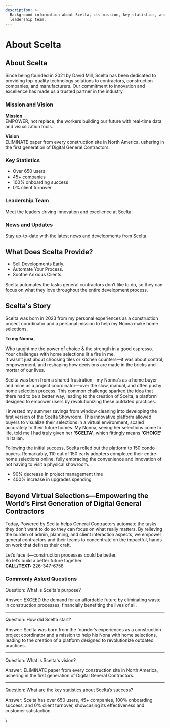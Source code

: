 ```yaml
---
description: >-
  Background information about Scelta, its mission, key statistics, and the
  leadership team.
---
```


# About Scelta

## About Scelta

Since being founded in 2021 by David Mill, Scelta has been dedicated to providing top-quality technology solutions to contractors, construction companies, and manufacturers. Our commitment to innovation and excellence has made us a trusted partner in the industry.

### Mission and Vision

**Mission**\
EMPOWER, not replace, the workers building our future with real-time data and visualization tools.

**Vision**\
ELIMINATE paper from every construction site in North America, ushering in the first generation of Digital General Contractors.

### Key Statistics

* Over 650 users
* 45+ companies
* 100% onboarding success
* 0% client turnover

### Leadership Team

Meet the leaders driving innovation and excellence at Scelta.

### News and Updates

Stay up-to-date with the latest news and developments from Scelta.

## What Does Scelta Provide?

* Sell Developments Early.
* Automate Your Process.
* Soothe Anxious Clients.

Scelta automates the tasks general contractors don’t like to do, so they can focus on what they love throughout the entire development process.

## Scelta's Story

Scelta was born in 2023 from my personal experiences as a construction project coordinator and a personal mission to help my Nonna make home selections.

**To my Nonna,**

Who taught me the power of choice & the strength in a good espresso.\
Your challenges with home selections lit a fire in me.\
It wasn’t just about choosing tiles or kitchen counters—it was about control, empowerment, and reshaping how decisions are made in the bricks and mortar of our lives.

Scelta was born from a shared frustration—my Nonna’s as a home buyer and mine as a project coordinator—over the slow, manual, and often pushy home selection process. This common challenge sparked the idea that there had to be a better way, leading to the creation of Scelta, a platform designed to empower users by revolutionizing these outdated practices.

I invested my summer savings from window cleaning into developing the first version of the Scelta Showroom. This innovative platform allowed buyers to visualize their selections in a virtual environment, scaled accurately to their future homes. My Nonna, seeing her selections come to life, told me I had truly given her **'SCELTA'**, which fittingly means **'CHOICE'** in Italian.

Following the initial success, Scelta rolled out the platform to 150 condo buyers. Remarkably, 110 out of 150 early adopters completed their entire home selections online, fully embracing the convenience and innovation of not having to visit a physical showroom.

* 90% decrease in project management time
* 400% increase in upgrades spending

## Beyond Virtual Selections—Empowering the World’s First Generation of Digital General Contractors

Today, Powered by Scelta helps General Contractors automate the tasks they don’t want to do so they can focus on what really matters. By relieving the burden of admin, planning, and client interaction aspects, we empower general contractors and their teams to concentrate on the impactful, hands-on work that defines their craft.

Let’s face it—construction processes could be better.\
So let’s build a better future together.\
**CALL/TEXT:** 226-347-6758

### Commonly Asked Questions

Question: What is Scelta's purpose?

Answer: EXCEED the demand for an affordable future by eliminating waste in construction processes, financially benefiting the lives of all.

***

Question: How did Scelta start?

Answer: Scelta was born from the founder’s experiences as a construction project coordinator and a mission to help his Nona with home selections, leading to the creation of a platform designed to revolutionize outdated practices.

***

Question: What is Scelta's vision?

Answer: ELIMINATE paper from every construction site in North America, ushering in the first generation of Digital General Contractors.

***

Question: What are the key statistics about Scelta’s success?

Answer: Scelta has over 650 users, 45+ companies, 100% onboarding success, and 0% client turnover, showcasing its effectiveness and customer satisfaction.

\
